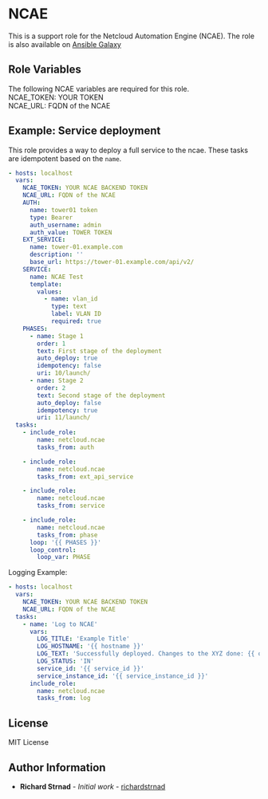 NCAE
====

This is a support role for the Netcloud Automation Engine (NCAE).
The role is also available on [Ansible Galaxy](https://galaxy.ansible.com/netcloud/ncae)


Role Variables
--------------

The following NCAE variables are required for this role.  
NCAE_TOKEN: YOUR TOKEN  
NCAE_URL: FQDN of the NCAE

Example: Service deployment
----------------
This role provides a way to deploy a full service to the ncae. These tasks
are idempotent based on the `name`.

```yml
- hosts: localhost
  vars:
    NCAE_TOKEN: YOUR NCAE BACKEND TOKEN
    NCAE_URL: FQDN of the NCAE
    AUTH:
      name: tower01 token
      type: Bearer
      auth_username: admin
      auth_value: TOWER TOKEN
    EXT_SERVICE:
      name: tower-01.example.com
      description: ''
      base_url: https://tower-01.example.com/api/v2/
    SERVICE:
      name: NCAE Test
      template:
        values:
          - name: vlan_id
            type: text
            label: VLAN ID
            required: true
    PHASES:
      - name: Stage 1
        order: 1
        text: First stage of the deployment
        auto_deploy: true
        idempotency: false
        uri: 10/launch/
      - name: Stage 2
        order: 2
        text: Second stage of the deployment
        auto_deploy: false
        idempotency: true
        uri: 11/launch/
  tasks:
    - include_role:
        name: netcloud.ncae
        tasks_from: auth

    - include_role:
        name: netcloud.ncae
        tasks_from: ext_api_service

    - include_role:
        name: netcloud.ncae
        tasks_from: service

    - include_role:
        name: netcloud.ncae
        tasks_from: phase
      loop: '{{ PHASES }}'
      loop_control:
        loop_var: PHASE
```

Logging Example:

```yml
- hosts: localhost
  vars:
    NCAE_TOKEN: YOUR NCAE BACKEND TOKEN
    NCAE_URL: FQDN of the NCAE
  tasks:
    - name: 'Log to NCAE'
      vars:
        LOG_TITLE: 'Example Title'
        LOG_HOSTNAME: '{{ hostname }}'
        LOG_TEXT: 'Successfully deployed. Changes to the XYZ done: {{ output.XYZ }}'
        LOG_STATUS: 'IN'
        service_id: '{{ service_id }}'
        service_instance_id: '{{ service_instance_id }}'
      include_role:
        name: netcloud.ncae
        tasks_from: log
```

License
-------

MIT License

Author Information
------------------

-   **Richard Strnad** - _Initial work_ - [richardstrnad](https://github.com/richardstrnad)
